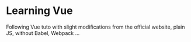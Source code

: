 # Learning Vue

Following Vue tuto with slight modifications from the official website, plain JS, without Babel, Webpack ...
